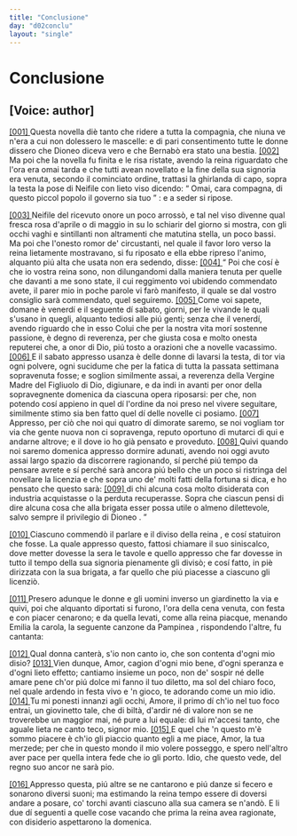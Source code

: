 ```yaml
---
title: "Conclusione"
day: "d02conclu"
layout: "single"
---
```

<div id="d02conclu" type="conclusion" who="author">
 <h1>
  Conclusione
 </h1>
 <p>
  <h2>
   [Voice: author]
  </h2>
 </p>
 <p>
  <a href="{{ site.baseurl }}enDecameron/d02conclu#p02970001" id="p02970001">
   [001]
  </a>
  Questa novella di&egrave; tanto che ridere a tutta la compagnia, che niuna ve n'era a cui non dolessero le mascelle: e di pari consentimento tutte le donne dissero che
  <name persref="dioneo" type="person">
   Dioneo
  </name>
  diceva vero e che
  <name persref="bernabo" type="person">
   Bernab&ograve;
  </name>
  era stato una bestia.
  <a href="{{ site.baseurl }}enDecameron/d02conclu#p02970002" id="p02970002">
   [002]
  </a>
  Ma poi che la novella fu finita e le risa ristate, avendo la
  <name persref="filomena" type="person">
   reina
  </name>
  riguardato che l'ora era omai tarda e che tutti avean novellato e la fine della sua signoria era venuta, secondo il cominciato ordine, trattasi la ghirlanda di capo, sopra la testa la pose di
  <name persref="neifile" type="person">
   Neifile
  </name>
  con lieto viso dicendo:
  <q direct="unspecified" who="filomena">
   Omai, cara compagna, di questo piccol popolo il governo sia tuo
  </q>
  : e a seder si ripose.
 </p>
 <p>
  <a href="{{ site.baseurl }}enDecameron/d02conclu#p02970003" id="p02970003">
   [003]
  </a>
  <name persref="neifile" type="person">
   Neifile
  </name>
  del ricevuto onore un poco arross&ograve;, e tal nel viso divenne qual fresca rosa d'aprile o di maggio in su lo schiarir del giorno si mostra, con gli occhi vaghi e sintillanti non altramenti che matutina stella, un poco bassi. Ma poi che l'onesto romor de' circustanti, nel quale il favor loro verso la reina lietamente mostravano, si fu riposato e ella ebbe ripreso l'animo, alquanto pi&uacute; alta che usata non era sedendo, disse:
  <a href="{{ site.baseurl }}enDecameron/d02conclu#p02970004" id="p02970004">
   [004]
  </a>
  <q direct="unspecified" who="neifile">
   Poi che cos&iacute; &egrave; che io vostra reina sono, non dilungandomi dalla maniera tenuta per quelle che davanti a me sono state, il cui reggimento voi ubidendo commendato avete, il parer mio in poche parole vi far&ograve; manifesto, il quale se dal vostro consiglio sar&agrave; commendato, quel seguiremo.
   <a href="{{ site.baseurl }}enDecameron/d02conclu#p02970005" id="p02970005">
    [005]
   </a>
   Come voi sapete, domane &egrave; venerd&iacute; e il seguente d&iacute; sabato, giorni, per le vivande le quali s'usano in quegli, alquanto tediosi alle pi&uacute; genti; senza che il venerd&iacute;, avendo riguardo che in esso Colui che per la nostra vita mor&iacute; sostenne passione, &egrave; degno di reverenza, per che giusta cosa e molto onesta reputerei che, a onor di Dio, pi&uacute; tosto a orazioni che a novelle vacassimo.
   <a href="{{ site.baseurl }}enDecameron/d02conclu#p02970006" id="p02970006">
    [006]
   </a>
   E il sabato appresso usanza &egrave; delle donne di lavarsi la testa, di tor via ogni polvere, ogni sucidume che per la fatica di tutta la passata settimana sopravenuta fosse; e soglion similmente assai, a reverenza della Vergine Madre del Figliuolo di Dio, digiunare, e da indi in avanti per onor della sopravegnente domenica da ciascuna opera riposarsi: per che, non potendo cos&iacute; appieno in quel d&iacute; l'ordine da noi preso nel vivere seguitare, similmente stimo sia ben fatto quel d&iacute; delle novelle ci posiamo.
   <a href="{{ site.baseurl }}enDecameron/d02conclu#p02970007" id="p02970007">
    [007]
   </a>
   Appresso, per ci&ograve; che noi qui quatro d&iacute; dimorate saremo, se noi vogliam tor via che gente nuova non ci sopravenga, reputo oportuno di mutarci di qui e andarne altrove; e il dove io ho gi&agrave; pensato e proveduto.
   <a href="{{ site.baseurl }}enDecameron/d02conclu#p02970008" id="p02970008">
    [008]
   </a>
   Quivi quando noi saremo domenica appresso dormire adunati, avendo noi oggi avuto assai largo spazio da discorrere ragionando, s&iacute; perch&eacute; pi&uacute; tempo da pensare avrete e s&iacute; perch&eacute; sar&agrave; ancora pi&uacute; bello che un poco si ristringa del novellare la licenzia e che sopra uno de' molti fatti della fortuna si dica, e ho pensato che questo sar&agrave;:
   <a href="{{ site.baseurl }}enDecameron/d02conclu#p02970009" id="p02970009">
    [009]
   </a>
   <seg type="topic">
    di chi alcuna cosa molto disiderata con industria acquistasse o la perduta recuperasse.
   </seg>
   Sopra che ciascun pensi di dire alcuna cosa che alla brigata esser possa utile o almeno dilettevole, salvo sempre il privilegio di
   <name persref="dioneo" type="person">
    Dioneo
   </name>
   .
  </q>
 </p>
 <p>
  <a href="{{ site.baseurl }}enDecameron/d02conclu#p02970010" id="p02970010">
   [010]
  </a>
  Ciascuno commend&ograve; il parlare e il diviso della
  <name persref="neifile" type="person">
   reina
  </name>
  , e cos&iacute; statuiron che fosse. La quale appresso questo, fattosi chiamare il suo siniscalco, dove metter dovesse la sera le tavole e quello appresso che far dovesse in tutto il tempo della sua signoria pienamente gli divis&ograve;; e cos&iacute; fatto, in pi&egrave; dirizzata con la sua brigata, a far quello che pi&uacute; piacesse a ciascuno gli licenzi&ograve;.
 </p>
 <p>
  <a href="{{ site.baseurl }}enDecameron/d02conclu#p02970011" id="p02970011">
   [011]
  </a>
  Presero adunque le donne e gli uomini inverso un
  <name placeref="giardinetto-c02" type="place">
   giardinetto
  </name>
  la via e quivi, poi che alquanto diportati si furono, l'ora della cena venuta, con festa e con piacer cenarono; e da quella levati, come alla
  <name persref="neifile" type="person">
   reina
  </name>
  piacque, menando
  <name persref="emilia" type="person">
   Emilia
  </name>
  la carola, la seguente canzone da
  <name persref="pampinea" type="person">
   Pampinea
  </name>
  , rispondendo l'altre, fu cantanta:
 </p>
 <div3 type="song" who="pampinea">
  <lg>
   <a href="{{ site.baseurl }}enDecameron/d02conclu#p02970012" id="p02970012">
    [012]
   </a>
   <l>
    Qual donna canter&agrave;, s'io non canto io,
   </l>
   <l>
    che son contenta d'ogni mio disio?
   </l>
  </lg>
  <lg>
   <a href="{{ site.baseurl }}enDecameron/d02conclu#p02970013" id="p02970013">
    [013]
   </a>
   <l>
    Vien dunque, Amor, cagion d'ogni mio bene,
   </l>
   <l>
    d'ogni speranza e d'ogni lieto effetto;
   </l>
   <l>
    cantiamo insieme un poco,
   </l>
   <l>
    non de' sospir n&eacute; delle amare pene
   </l>
   <l>
    ch'or pi&uacute; dolce mi fanno il tuo diletto,
   </l>
   <l>
    ma sol del chiaro foco,
   </l>
   <l>
    nel quale ardendo in festa vivo e 'n gioco,
   </l>
   <l>
    te adorando come un mio idio.
   </l>
  </lg>
  <lg>
   <a href="{{ site.baseurl }}enDecameron/d02conclu#p02970014" id="p02970014">
    [014]
   </a>
   <l>
    Tu mi ponesti innanzi agli occhi, Amore,
   </l>
   <l>
    il primo d&iacute; ch'io nel tuo foco entrai,
   </l>
   <l>
    un giovinetto tale,
   </l>
   <l>
    che di bilt&agrave;, d'ardir n&eacute; di valore
   </l>
   <l>
    non se ne troverebbe un maggior mai,
   </l>
   <l>
    n&eacute; pure a lui equale:
   </l>
   <l>
    di lui m'accesi tanto, che aguale
   </l>
   <l>
    lieta ne canto teco, signor mio.
   </l>
  </lg>
  <lg>
   <a href="{{ site.baseurl }}enDecameron/d02conclu#p02970015" id="p02970015">
    [015]
   </a>
   <l>
    E quel che 'n questo m'&egrave; sommo piacere
   </l>
   <l>
    &egrave; ch'io gli piaccio quanto egli a me piace,
   </l>
   <l>
    Amor, la tua merzede;
   </l>
   <l>
    per che in questo mondo il mio volere
   </l>
   <l>
    posseggo, e spero nell'altro aver pace
   </l>
   <l>
    per quella intera fede
   </l>
   <l>
    che io gli porto. Idio, che questo vede,
   </l>
   <l>
    del regno suo ancor ne sar&agrave; pio.
   </l>
  </lg>
 </div3>
 <p>
  <a href="{{ site.baseurl }}enDecameron/d02conclu#p02970016" id="p02970016">
   [016]
  </a>
  Appresso questa, pi&uacute; altre se ne cantarono e pi&uacute; danze si fecero e sonarono diversi suoni; ma estimando la
  <name persref="neifile" type="person">
   reina
  </name>
  tempo essere di doversi andare a posare, co' torchi avanti ciascuno alla sua camera se n'and&ograve;. E li due d&iacute; seguenti a quelle cose vacando che prima la reina avea ragionate, con disiderio aspettarono la domenica.
 </p>
</div>